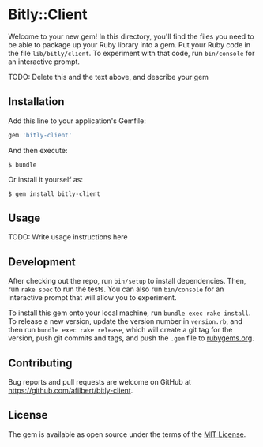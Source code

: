 # Bitly::Client

Welcome to your new gem! In this directory, you'll find the files you need to be able to package up your Ruby library into a gem. Put your Ruby code in the file `lib/bitly/client`. To experiment with that code, run `bin/console` for an interactive prompt.

TODO: Delete this and the text above, and describe your gem

## Installation

Add this line to your application's Gemfile:

```ruby
gem 'bitly-client'
```

And then execute:

    $ bundle

Or install it yourself as:

    $ gem install bitly-client

## Usage

TODO: Write usage instructions here

## Development

After checking out the repo, run `bin/setup` to install dependencies. Then, run `rake spec` to run the tests. You can also run `bin/console` for an interactive prompt that will allow you to experiment.

To install this gem onto your local machine, run `bundle exec rake install`. To release a new version, update the version number in `version.rb`, and then run `bundle exec rake release`, which will create a git tag for the version, push git commits and tags, and push the `.gem` file to [rubygems.org](https://rubygems.org).

## Contributing

Bug reports and pull requests are welcome on GitHub at https://github.com/afilbert/bitly-client.


## License

The gem is available as open source under the terms of the [MIT License](http://opensource.org/licenses/MIT).

